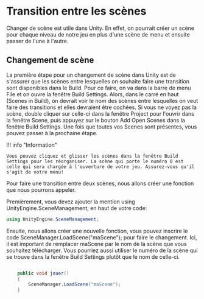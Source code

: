 # Transition entre les scènes
Changer de scène est utile dans Unity. En effet, on pourrait créer un scène pour chaque niveau de notre jeu en plus d'une scène de menu et ensuite passer de l'une à l'autre.   

     

## Changement de scène
La première étape pour un changement de scène dans Unity est de s'assurer que les scènes entre lesquelles on souhaite faire une transition sont disponibles dans le Build. Pour ce faire, on va dans la barre de menu File et on ouvre la fenêtre Build Settings. Alors, dans le carré en haut (Scenes in Build), on devrait voir le nom des scènes entre lesquelles on veut faire des transitions et elles devraient être cochées. Si vous ne voyez pas la scène, double cliquer sur celle-ci dans la fenêtre Project pour l'ouvrir dans la fenêtre Scene, puis appuyez sur le bouton Add Open Scenes dans la fenêtre Build Settings. Une fois que toutes vos Scenes sont présentes, vous pouvez passer à la prochaine étape.

!!! info "Information"

    Vous pouvez cliquez et glisser les scènes dans la fenêtre Build Settings pour les réorganiser. La scène qui porte le numéro 0 est celle qui sera chargée à l'ouverture de votre jeu. Assurez-vous qu'il s'agit de votre menu!    
    
Pour faire une transition entre deux scènes, nous allons créer une fonction que nous pourrons appeler.

Premièrement, vous devez ajouter la mention using UnityEngine.SceneManagement; en haut de votre code:     

``` csharp
using UnityEngine.SceneManagement; 
```

Ensuite, nous allons créer une nouvelle fonction, vous pouvez inscrire le code SceneManager.LoadScene("maScene"); pour faire le changement. Ici, il est important de remplacer maScene par le nom de la scène que vous souhaitez télécharger. Vous pourriez aussi utiliser le numéro de la scène qui se trouve dans la fenêtre Build Settings plutôt que le nom de celle-ci.       


``` csharp

    public void jouer()
    {
        SceneManager.LoadScene("maScene");
    }
```


